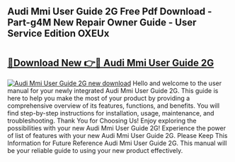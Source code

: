 ## Audi Mmi User Guide 2G Free Pdf Download - Part-g4M New Repair Owner Guide - User Service Edition OXEUx

# <h2><a href="http://bc63704.oget.top/?id=Audi+Mmi+User+Guide+2G">🔗Download New 👉🔴 Audi Mmi User Guide 2G</a></h2>

[![Audi Mmi User Guide 2G new download](https://i.imgur.com/5g1atiW.png)](http://bc63704.oget.top/?id=Audi+Mmi+User+Guide+2G)
Hello and welcome to the user manual for your newly integrated Audi Mmi User Guide 2G. This guide is here to help you make the most of your product by providing a comprehensive overview of its features, functions, and benefits. You will find step-by-step instructions for installation, usage, maintenance, and troubleshooting. Thank You for Choosing Us! Enjoy exploring the possibilities with your new Audi Mmi User Guide 2G! Experience the power of list of features with your new Audi Mmi User Guide 2G. Please Keep This Information for Future Reference Audi Mmi User Guide 2G. This manual will be your reliable guide to using your new product effectively.
